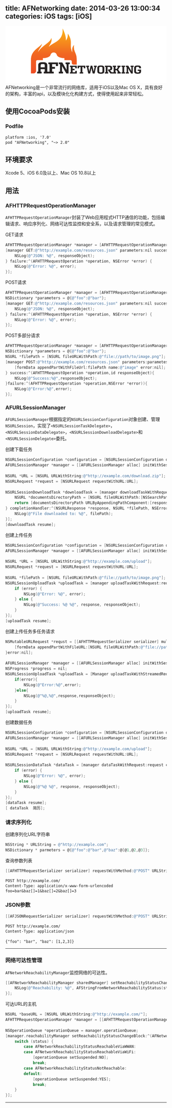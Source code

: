 title: AFNetworking
date: 2014-03-26 13:00:34
categories: iOS
tags: [iOS]
---
![](https://raw.githubusercontent.com/SeniorZhai/blog/master/Image/14032601.png)
AFNetworking是一个非常流行的网络库，适用于iOS以及Mac OS X，具有良好的架构，丰富的api，以及模块化化构建方式，使得使用起来非常轻松。

## 使用CocoaPods安装
### Podfile
```
platform :ios, '7.0'
pod "AFNetworking", "~> 2.0"
```

## 环境要求
Xcode 5、iOS 6.0及以上、Mac OS 10.8以上

## 用法
### AFHTTPRequestOperationManager
`AFHTTPRequestOperationManager`封装了Web应用程式HTTP通信的功能，包括编辑请求、响应序列化、网络可达性监控和安全系，以及请求管理的常见模式。

GET请求
```Objective-C
AFHTTPRequestOperationManager *manager = [AFHTTPRequestOperationManager manager];
[manager GET:@"http://example.com/resources.json" parameters:nil success:^(AFHTTPRequestOperation *operation, id responseObject) {
    NSLog(@"JSON: %@", responseObject);
} failure:^(AFHTTPRequestOperation *operation, NSError *error) {
    NSLog(@"Error: %@", error);
}];
```
POST请求
```Objective-C
AFHTTPRequestOperationManager *manager = [AFHTTPRequestOperationManager manager];
NSDictionary *parameters = @{@"foo":@"bar"};
[manager GET:@"http://example.com/resources.json" parameters:nil success:^(AFHTTPRequestOperation *operation, id responseObject) {
    NSLog(@"JSON: %@", responseObject);
} failure:^(AFHTTPRequestOperation *operation, NSError *error) {
    NSLog(@"Error: %@", error);
}];
```
POST多部分请求
```Objective-C
AFHTTPRequestOperationManager *manager = [AFHTTPRequestOperationManager manager];
NSDictionary *parameters = @{@"foo":@"bar"};
NSURL *filePath = [NSURL fileURLWithPath:@"file://path/to/image.png"];
[manager POST:@"http://example.com/resources.json" parameters:parametes construtingBodyWithBlock:^(id<AFMultipartFormData> formData){
	[formData appendPartWithFileUrl:filePath name:@"image" error:nil];
} success:^(AFHTTPRequestOperation *operation,id responseObject){
	NSLog(@"Success:%@",responseObject);
}failure:^(AFHTTPRequestOperation *operation,NSError *error)){
	NSLog(@"Error:%@",error);
}];
```
### AFURLSessionManager
`AFURLSessionManager`根据指定的`NSURLSessionConfiguration`对象创建、管理`NSURLSession`，实现了`<NSURLSessionTaskDelegate>`，`<NSURLSessionDataDelegate>`，`<NSURLSessionDownloadDelegate>`和`<NSURLSessionDelegate>`委托。

创建下载任务
```Objective-C
NSURLSessionConfiguration *configuration = [NSURLSessionConfiguration defaultSessionConfiguration];
AFURLSessionManager *manager = [[AFURLSessionManager alloc] initWithSessionConfiguration:configuration];

NSURL *URL = [NSURL URLWithString:@"http://example.com/download.zip"];
NSURLRequest *request = [NSURLRequest requestWithURL:URL];

NSURLSessionDownloadTask *downloadTask = [manager downloadTaskWithRequest:request progress:nil destination:^NSURL *(NSURL *targetPath, NSURLResponse *response) {
    NSURL *documentsDirectoryPath = [NSURL fileURLWithPath:[NSSearchPathForDirectoriesInDomains(NSDocumentDirectory, NSUserDomainMask, YES) firstObject]];
    return [documentsDirectoryPath URLByAppendingPathComponent:[response suggestedFilename]];
} completionHandler:^(NSURLResponse *response, NSURL *filePath, NSError *error) {
    NSLog(@"File downloaded to: %@", filePath);
}];
[downloadTask resume];
```

创建上传任务
```Objective-C
NSURLSessionConfiguration *configuration = [NSURLSessionConfiguration defaultSessionConfiguration];
AFURLSessionManager *manager = [[AFURLSessionManager alloc] initWithSessionConfiguration:configuration];

NSURL *URL = [NSURL URLWithString:@"http://example.com/upload"];
NSURLRequest *request = [NSURLRequest requestWithURL:URL];

NSURL *filePath = [NSURL fileURLWithPath:@"file://path/to/image.png"];
NSURLSessionUploadTask *uploadTask = [manager uploadTaskWithRequest:request fromFile:filePath progress:nil completionHandler:^(NSURLResponse *response, id responseObject, NSError *error) {
    if (error) {
        NSLog(@"Error: %@", error);
    } else {
        NSLog(@"Success: %@ %@", response, responseObject);
    }
}];
[uploadTask resume];
```

创建上传任务多任务请求
```Objective-C
NSMutableURLRequest *requst = [[AFHTTPRequestSerializer serializer] multipartFormRequestWithMethod:@"POST" URLString:@"http://example.com/upload" parameters:nil constructingBodyWithBlock:^(id<AFMultipartFormData> formData) {
	[formData appendPartWithFileURL:[NSURL fileURLWithPath:@"file://path/to/image.jpg"] name:@"file" fileName:@"filename.jpg" mimeType:@"image/jpeg" error:nil];
}error:nil];

AFURLSessionManager *manager = [[AFURLSessionManager alloc] initWithSessionConfigguration:[NSURLSessionConfiguration defaultSessionConfiguration]];
NSProgress *progress = nil;
NSURLSessionUploadTask *uploadTask = [Manager uploadTaskWithStreamedRequest:request progress:&progress completionHandler:^(NSURLResponse *response,id responseObject,NSError *error){
	if(error){
		NSLog(@"Error:%@",error);
	}else{
		NSLog(@"%@,%@",response,responseObject);
	}
}];
[uploadTask resume];
```

创建数据任务
```Objective-C
NSURLSessionConfiguration *configuration = [NSURLSessionConfiguration defaultSessionConfiguration];
AFURLSessionManager *manager = [[AFURLSessionManager alloc] initWithSessionConfiguration:configuration];

NSURL *URL = [NSURL URLWithString:@"http://example.com/upload"];
NSURLRequest *request = [NSURLRequest requestWithURL:URL];

NSURLSessionDataTask *dataTask = [manager dataTaskWithRequest:request completionHandler:^(NSURLResponse *response, id responseObject, NSError *error) {
    if (error) {
        NSLog(@"Error: %@", error);
    } else {
        NSLog(@"%@ %@", response, responseObject);
    }
}];
[dataTask resume];
[ dataTask  简历];
```
### 请求序列化
创建序列化URL字符串
```Objective-C
NSString * URLString = @"http://example.com";
NSDictionary * parmeters = @{@"foo":@"bar",@"baz":@[@1,@2,@3]};
```
查询参数列表
```objective-c
[[AFHTTPRequestSerializer serializer] requestWithMethod:@"POST" URLString:URLString parameters:parameters];
```
 	POST http://example.com/
    Content-Type: application/x-www-form-urlencoded
    foo=bar&baz[]=1&baz[]=2&baz[]=3

### JSON参数
```objective-c
[[AFJSONRequestSerializer serializer] requestWithMethod:@"POST" URLString:URLString parameters:parameters];
```

  	POST http://example.com/
    Content-Type: application/json

    {"foo": "bar", "baz": [1,2,3]}

---
### 网络可达性管理
`AFNetworkReachabilityManager`监控网络的可达性。
```objective-c
[[AFNetworkReachabilityManager sharedManager] setReachabilityStatusChangeBlock:^(AFNetworkReachabilityStatus status) {
    NSLog(@"Reachability: %@", AFStringFromNetworkReachabilityStatus(status));
}];
```
可达URL的主机
```objective-c
NSURL *baseURL = [NSURL URLWithString:@"http://example.com/"];
AFHTTPRequestOperationManager *manager = [[AFHTTPRequestOperationManager alloc] initWithBaseURL:baseURL];

NSOperationQueue *operationQueue = manager.operationQueue;
[manager.reachabilityManager setReachabilityStatusChangeBlock:^(AFNetworkReachabilityStatus status) {
    switch (status) {
        case AFNetworkReachabilityStatusReachableViaWWAN:
        case AFNetworkReachabilityStatusReachableViaWiFi:
            [operationQueue setSuspended:NO];
            break;
        case AFNetworkReachabilityStatusNotReachable:
        default:
            [operationQueue setSuspended:YES];
            break;
    }
}];
```

---